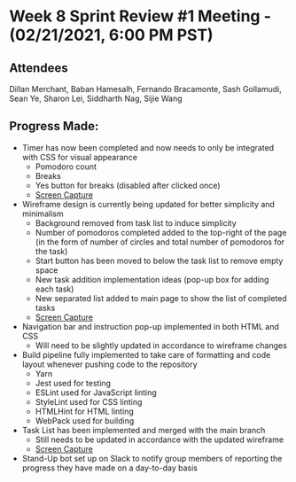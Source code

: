 # Week 8 Sprint Review #1 Meeting - (02/21/2021, 6:00 PM PST)

## Attendees
Dillan Merchant, Baban Hamesalh, Fernando Bracamonte, Sash Gollamudi, Sean Ye, Sharon Lei, Siddharth Nag, Sijie Wang

## Progress Made:
- Timer has now been completed and now needs to only be integrated with CSS for visual appearance
  - Pomodoro count
  - Breaks
  - Yes button for breaks (disabled after clicked once)
  - [Screen Capture](https://i.ibb.co/WWGF32m/timer.jpg)
- Wireframe design is currently being updated for better simplicity and minimalism
  - Background removed from task list to induce simplicity
  - Number of pomodoros completed added to the top-right of the page (in the form of number of circles and total number of pomodoros for the task)
  - Start button has been moved to below the task list to remove empty space
  - New task addition implementation ideas (pop-up box for adding each task)
  - New separated list added to main page to show the list of completed tasks
  - [Screen Capture](https://i.ibb.co/LY95DCL/wireframe.jpg)
- Navigation bar and instruction pop-up implemented in both HTML and CSS
  - Will need to be slightly updated in accordance to wireframe changes
- Build pipeline fully implemented to take care of formatting and code layout whenever pushing code to the repository
  - Yarn
  - Jest used for testing
  - ESLint used for JavaScript linting
  - StyleLint used for CSS linting
  - HTMLHint for HTML linting
  - WebPack used for building
- Task List has been implemented and merged with the main branch
  - Still needs to be updated in accordance with the updated wireframe
  - [Screen Capture](https://i.ibb.co/3cbD1CX/tasklist.jpg)
- Stand-Up bot set up on Slack to notify group members of reporting the progress they have made on a day-to-day basis

